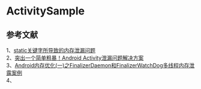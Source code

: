 # ActivitySample


## 参考文献
1、[static关键字所导致的内存泄漏问题](https://blog.csdn.net/lovejavasman/article/details/52643089)  
2、[突出一个简单粗暴！Android Activity泄漏问题解决方案](https://blog.csdn.net/u010944680/article/details/51921284)   
3、[Android内存优化(一)之FinalizerDaemon和FinalizerWatchDog多线程内存泄露案例](https://blog.csdn.net/longlong2015/article/details/79487520)       
4、     

